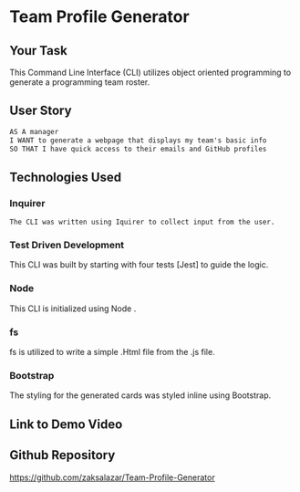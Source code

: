 # Team Profile Generator

## Your Task

This Command Line Interface (CLI) utilizes object oriented programming to generate a programming team roster.

## User Story

```md
AS A manager
I WANT to generate a webpage that displays my team's basic info
SO THAT I have quick access to their emails and GitHub profiles
```

## Technologies Used

  ### Inquirer
    The CLI was written using Iquirer to collect input from the user.

  ### Test Driven Development
  This CLI was built by starting with four tests [Jest] to guide the logic.

  ### Node
  This CLI is initialized using Node .

  ### fs
  fs is utilized to write a simple .Html file from the .js file.

  ### Bootstrap
  The styling for the generated cards was styled inline using Bootstrap.

## Link to Demo Video

## Github Repository
https://github.com/zaksalazar/Team-Profile-Generator


